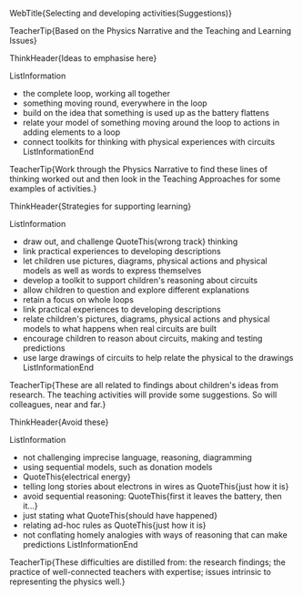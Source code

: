 WebTitle{Selecting and developing activities(Suggestions)}

TeacherTip{Based on the Physics Narrative and the Teaching and Learning Issues}

ThinkHeader{Ideas to emphasise here}

ListInformation
- the complete loop, working all together
- something moving round, everywhere in the loop
- build on the idea that something is used up as the battery flattens
- relate your model of something moving around the loop to actions in adding elements to a loop
- connect toolkits for thinking with physical experiences with circuits
ListInformationEnd

TeacherTip{Work through the Physics Narrative to find these lines of thinking worked out and then look in the Teaching Approaches for some examples of activities.}

ThinkHeader{Strategies for supporting learning}

ListInformation
- draw out, and challenge QuoteThis{wrong track} thinking
- link practical experiences to developing descriptions
- let children use pictures, diagrams, physical actions and physical models as well as words to express themselves
- develop a toolkit to support children&apos;s reasoning about circuits
- allow children to question and explore different explanations
- retain a focus on whole loops
- link practical experiences to developing descriptions
- relate children&apos;s pictures, diagrams, physical actions and physical models to what happens when real circuits are built
- encourage children to reason about circuits, making and testing predictions
- use large drawings of circuits to help relate the physical to the drawings
ListInformationEnd

TeacherTip{These are all related to findings about children&apos;s ideas from research. The teaching activities will provide some suggestions. So will colleagues, near and far.}

ThinkHeader{Avoid these}

ListInformation
- not challenging imprecise language, reasoning, diagramming
- using sequential models, such as donation models
- QuoteThis{electrical energy}
- telling long stories about electrons in wires as QuoteThis{just how it is}
- avoid sequential reasoning: QuoteThis{first it leaves the battery, then it...}
- just stating what QuoteThis{should have happened}
- relating ad-hoc rules as QuoteThis{just how it is}
- not conflating homely analogies with ways of reasoning that can make predictions
ListInformationEnd

TeacherTip{These difficulties are distilled from: the research findings; the practice of well-connected teachers with expertise; issues intrinsic to representing the physics well.}

